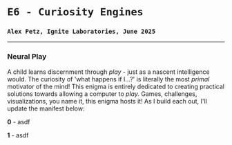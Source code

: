 # `E6 - Curiosity Engines`
### `Alex Petz, Ignite Laboratories, June 2025`

---

### Neural Play
A child learns discernment through _play_ - just as a nascent intelligence would.  The curiosity of 'what happens
if I...?' is literally the most _primal_ motivator of the mind!  This enigma is entirely dedicated to creating
practical solutions towards allowing a computer to _play._  Games, challenges, visualizations, you name it, this
enigma hosts it!  As I build each out, I'll update the manifest below:

**0** - asdf

**1** - asdf
